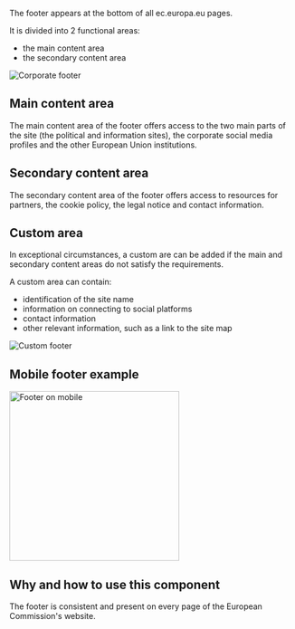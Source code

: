 The footer appears at the bottom of all ec.europa.eu pages.

It is divided into 2 functional areas:

- the main content area
- the secondary content area

![Corporate footer](http://inno-ecl.s3.amazonaws.com/media/images/EC/Footer%20EC/Footer_Corporate.png)

## Main content area

The main content area of the footer offers access to the two main parts of the site (the political and information sites), the corporate social media profiles and the other European Union institutions.

## Secondary content area

The secondary content area of the footer offers access to resources for partners, the cookie policy, the legal notice and contact information.

## Custom area

In exceptional circumstances, a custom are can be added if the main and secondary content areas do not satisfy the requirements.

A custom area can contain:

- identification of the site name
- information on connecting to social platforms
- contact information
- other relevant information, such as a link to the site map

![Custom footer](http://inno-ecl.s3.amazonaws.com/media/images/EC/Footer%20EC/Footer_Custom.png)

## Mobile footer example

<img src="http://inno-ecl.s3.amazonaws.com/media/images/EC/Footer%20EC/Footer_Mobile.png" alt="Footer on mobile" width="300"/>

## Why and how to use this component

The footer is consistent and present on every page of the European Commission's website.
